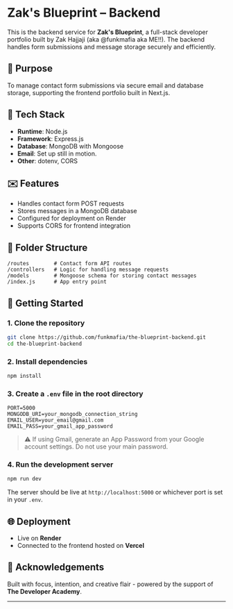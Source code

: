 # Zak's Blueprint – Backend

This is the backend service for **Zak's Blueprint**, a full-stack developer portfolio built by Zak Hajjaji (aka @funkmafia aka ME!!). The backend handles form submissions and message storage securely and efficiently.

## 🎯 Purpose

To manage contact form submissions via secure email and database storage, supporting the frontend portfolio built in Next.js.

## 🔧 Tech Stack

- **Runtime**: Node.js
- **Framework**: Express.js
- **Database**: MongoDB with Mongoose
- **Email**: Set up still in motion.
- **Other**: dotenv, CORS

## ✉️ Features

- Handles contact form POST requests
- Stores messages in a MongoDB database
- Configured for deployment on Render
- Supports CORS for frontend integration

## 📁 Folder Structure

```
/routes        # Contact form API routes
/controllers   # Logic for handling message requests
/models        # Mongoose schema for storing contact messages
/index.js      # App entry point
```

## 🚀 Getting Started

### 1. Clone the repository

```bash
git clone https://github.com/funkmafia/the-blueprint-backend.git
cd the-blueprint-backend
```

### 2. Install dependencies

```bash
npm install
```

### 3. Create a `.env` file in the root directory

```env
PORT=5000
MONGODB_URI=your_mongodb_connection_string
EMAIL_USER=your_email@gmail.com
EMAIL_PASS=your_gmail_app_password
```

> ⚠️ If using Gmail, generate an App Password from your Google account settings. Do not use your main password.

### 4. Run the development server

```bash
npm run dev
```

The server should be live at `http://localhost:5000` or whichever port is set in your `.env`.

## 🌐 Deployment

- Live on **Render**
- Connected to the frontend hosted on **Vercel**

## 🙌 Acknowledgements

Built with focus, intention, and creative flair - powered by the support of **The Developer Academy**.

---
